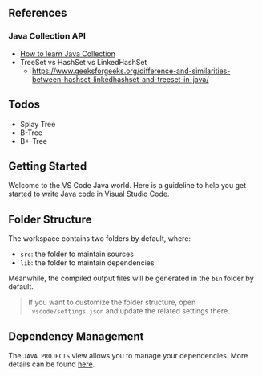 ## References
### Java Collection API
- [How to learn Java Collection](https://www.geeksforgeeks.org/how-to-learn-java-collections-a-complete-guide/)
- TreeSet vs HashSet vs LinkedHashSet
  - https://www.geeksforgeeks.org/difference-and-similarities-between-hashset-linkedhashset-and-treeset-in-java/

## Todos
- Splay Tree
- B-Tree
- B+-Tree

## Getting Started

Welcome to the VS Code Java world. Here is a guideline to help you get started to write Java code in Visual Studio Code.

## Folder Structure

The workspace contains two folders by default, where:

- `src`: the folder to maintain sources
- `lib`: the folder to maintain dependencies

Meanwhile, the compiled output files will be generated in the `bin` folder by default.

> If you want to customize the folder structure, open `.vscode/settings.json` and update the related settings there.

## Dependency Management

The `JAVA PROJECTS` view allows you to manage your dependencies. More details can be found [here](https://github.com/microsoft/vscode-java-dependency#manage-dependencies).
